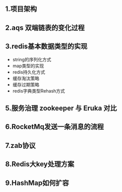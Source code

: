 1.项目架构
-----
2.aqs 双端链表的变化过程
-----
3.redis基本数据类型的实现
-----
- string的序列化方式
- map类型的实现
- redis持久化方式
- 缓存淘汰策略
- 缓存过期策略
- redis字典类型Rehash方式   

5.服务治理 zookeeper 与 Eruka 对比  
-----
6.RocketMq发送一条消息的流程
-----
7.zab协议
-----
8.Redis大key处理方案
-----
9.HashMap如何扩容
-----
